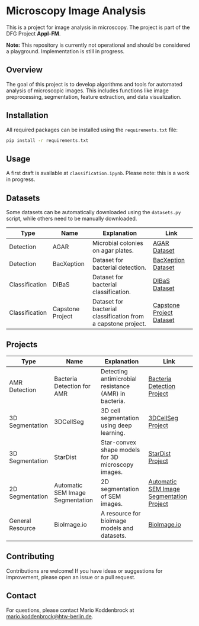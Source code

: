# Microscopy Image Analysis

This is a project for image analysis in microscopy. The project is part of the DFG Project **Appl-FM**.

**Note:** This repository is currently not operational and should be considered a playground. Implementation is still in progress.

## Overview

The goal of this project is to develop algorithms and tools for automated analysis of microscopic images. This includes functions like image preprocessing, segmentation, feature extraction, and data visualization.

## Installation

All required packages can be installed using the `requirements.txt` file:

```bash
pip install -r requirements.txt
```

## Usage

A first draft is available at `classification.ipynb`. Please note: this is a work in progress.

## Datasets

Some datasets can be automatically downloaded using the `datasets.py` script, while others need to be manually downloaded.

| Type                  | Name                                  | Explanation                                                      | Link                                                                                           |
|-----------------------|---------------------------------------|------------------------------------------------------------------|------------------------------------------------------------------------------------------------|
| Detection             | AGAR                                  | Microbial colonies on agar plates.                              | [AGAR Dataset](https://agar.neurosys.com/)                                                     |
| Detection             | BacXeption                            | Dataset for bacterial detection.                                 | [BacXeption Dataset](https://github.com/universvm/BacXeption)                                  |
| Classification        | DIBaS                                 | Dataset for bacterial classification.                            | [DIBaS Dataset](https://pmc.ncbi.nlm.nih.gov/articles/PMC5599001/)                             |
| Classification        | Capstone Project                      | Dataset for bacterial classification from a capstone project.    | [Capstone Project Dataset](https://github.com/deibyrios/bacteria-classification)               |

## Projects

| Type                  | Name                                  | Explanation                                                      | Link                                                                                           |
|-----------------------|---------------------------------------|------------------------------------------------------------------|------------------------------------------------------------------------------------------------|
| AMR Detection         | Bacteria Detection for AMR            | Detecting antimicrobial resistance (AMR) in bacteria.            | [Bacteria Detection Project](https://github.com/biodatlab/bacteria-detection/tree/master)      |
| 3D Segmentation       | 3DCellSeg                             | 3D cell segmentation using deep learning.                        | [3DCellSeg Project](https://github.com/AntonotnaWang/3DCellSeg)                                |
| 3D Segmentation       | StarDist                              | Star-convex shape models for 3D microscopy images.               | [StarDist Project](https://github.com/stardist/stardist)                                       |
| 2D Segmentation       | Automatic SEM Image Segmentation      | 2D segmentation of SEM images.                                   | [Automatic SEM Image Segmentation Project](https://github.com/BAMresearch/automatic-sem-image-segmentation) |
| General Resource      | BioImage.io                           | A resource for bioimage models and datasets.                     | [BioImage.io](https://bioimage.io/#/)                                                          |

## Contributing

Contributions are welcome! If you have ideas or suggestions for improvement, please open an issue or a pull request.

## Contact

For questions, please contact Mario Koddenbrock at [mario.koddenbrock@htw-berlin.de](mailto:mario.koddenbrock@htw-berlin.de).

